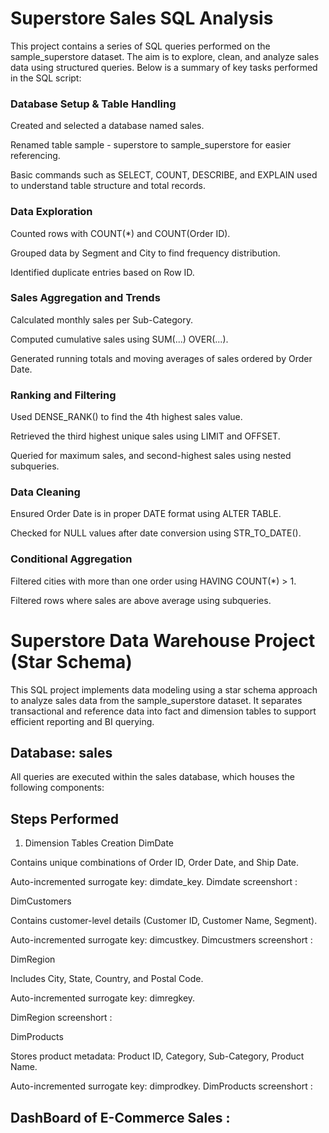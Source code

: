 # Superstore Sales SQL Analysis
This project contains a series of SQL queries performed on the sample_superstore dataset. The aim is to explore, clean, and analyze sales data using structured queries. Below is a summary of key tasks performed in the SQL script:

### Database Setup & Table Handling
Created and selected a database named sales.

Renamed table sample - superstore to sample_superstore for easier referencing.

Basic commands such as SELECT, COUNT, DESCRIBE, and EXPLAIN used to understand table structure and total records.

### Data Exploration
Counted rows with COUNT(*) and COUNT(Order ID).

Grouped data by Segment and City to find frequency distribution.

Identified duplicate entries based on Row ID.

### Sales Aggregation and Trends
Calculated monthly sales per Sub-Category.

Computed cumulative sales using SUM(...) OVER(...).

Generated running totals and moving averages of sales ordered by Order Date.

### Ranking and Filtering
Used DENSE_RANK() to find the 4th highest sales value.

Retrieved the third highest unique sales using LIMIT and OFFSET.

Queried for maximum sales, and second-highest sales using nested subqueries.

### Data Cleaning
Ensured Order Date is in proper DATE format using ALTER TABLE.

Checked for NULL values after date conversion using STR_TO_DATE().

### Conditional Aggregation
Filtered cities with more than one order using HAVING COUNT(*) > 1.

Filtered rows where sales are above average using subqueries.


# Superstore Data Warehouse Project (Star Schema)
This SQL project implements data modeling using a star schema approach to analyze sales data from the sample_superstore dataset. It separates transactional and reference data into fact and dimension tables to support efficient reporting and BI querying.

## Database: sales
All queries are executed within the sales database, which houses the following components:


## Steps Performed
1. Dimension Tables Creation
DimDate

Contains unique combinations of Order ID, Order Date, and Ship Date.

Auto-incremented surrogate key: dimdate_key.
Dimdate screenshort : 

DimCustomers

Contains customer-level details (Customer ID, Customer Name, Segment).

Auto-incremented surrogate key: dimcustkey.
Dimcustmers screenshort :

DimRegion

Includes City, State, Country, and Postal Code.

Auto-incremented surrogate key: dimregkey.

DimRegion screenshort : 

DimProducts

Stores product metadata: Product ID, Category, Sub-Category, Product Name.

Auto-incremented surrogate key: dimprodkey.
DimProducts screenshort : 


## DashBoard of E-Commerce Sales :
